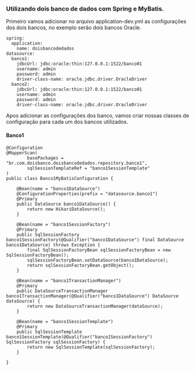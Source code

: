 ### Utilizando dois banco de dados com Spring e MyBatis.

Primeiro vamos adicionar no arquivo application-dev.yml as configurações dos dois bancos, no exemplo serão dois bancos Oracle.
```
spring:
  application:
    name: doisbancodedados
datasource:
  banco1:
    jdbcUrl: jdbc:oracle:thin:127.0.0.1:1522/banco01
    username: admin
    password: admin
    driver-class-name: oracle.jdbc.driver.OracleDriver
  banco2:
    jdbcUrl: jdbc:oracle:thin:127.0.0.1:1522/banco01
    username: admin
    password: admin
    driver-class-name: oracle.jdbc.driver.OracleDriver

``` 

Apos adicionar as configurações dos banco, vamos criar nossas classes de configuração para cada um dos bancos utilizados.

#### Banco1
```
@Configuration
@MapperScan(
        basePackages = "br.com.doisbanco.doisbancodedados.repository.banco1",
        sqlSessionTemplateRef = "banco1SessionTemplate"
)
public class Banco1MyBatisConfiguration {

    @Bean(name = "banco1DataSource")
    @ConfigurationProperties(prefix = "datasource.banco1")
    @Primary
    public DataSource banco1DataSource() {
        return new HikariDataSource();
    }

    @Bean(name = "banco1SessionFactory")
    @Primary
    public SqlSessionFactory banco1SessionFactory(@Qualifier("banco1DataSource") final DataSource banco1DataSource) throws Exception {
        final SqlSessionFactoryBean sqlSessionFactoryBean = new SqlSessionFactoryBean();
        sqlSessionFactoryBean.setDataSource(banco1DataSource);
        return sqlSessionFactoryBean.getObject();
    }

    @Bean(name = "banco1TransactionManager")
    @Primary
    public DataSourceTransactionManager banco1TransactionManager(@Qualifier("banco1DataSource") DataSource dataSource) {
        return new DataSourceTransactionManager(dataSource);
    }

    @Bean(name = "banco1SessionTemplate")
    @Primary
    public SqlSessionTemplate banco1SessionTemplate(@Qualifier("banco1SessionFactory") SqlSessionFactory sqlSessionFactory) {
        return new SqlSessionTemplate(sqlSessionFactory);
    }

}

``` 
